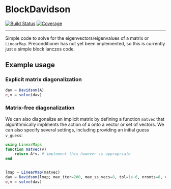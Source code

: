 # BlockDavidson

[![Build Status](https://github.com/nmayhall-vt/BlockDavidson.jl/actions/workflows/CI.yml/badge.svg?branch=main)](https://github.com/nmayhall-vt/BlockDavidson.jl/actions/workflows/CI.yml?query=branch%3Amain)
[![Coverage](https://codecov.io/gh/nmayhall-vt/BlockDavidson.jl/branch/main/graph/badge.svg)](https://codecov.io/gh/nmayhall-vt/BlockDavidson.jl)

---
Simple code to solve for the eigenvectors/eigenvalues of a matrix or `LinearMap`. Preconditioner has not yet been implemented, so this is currently just a simple block lanczos code. 

## Example usage 
### Explicit matrix diagonalization
```julia
dav = Davidson(A)
e,v = solve(dav)
```
### Matrix-free diagonalization 
We can also diagonalize an implicit matrix by defining a function `matvec` that algorithmically implments the action of `A` onto a vector or set of vectors. We can also specify several settings, including providing an initial guess `v_guess`:
```julia
using LinearMaps
function matvec(v)
    return A*v. # implement this however is appropriate
end


lmap = LinearMap(matvec)
dav = Davidson(lmap; max_iter=200, max_ss_vecs=8, tol=1e-6, nroots=6, v0=v_guess, lindep_thresh=1e-10)
e,v = solve(dav)
```

